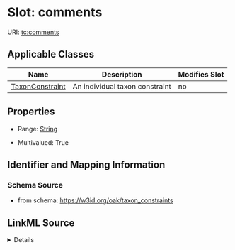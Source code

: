 

# Slot: comments

URI: [tc:comments](https://w3id.org/linkml/taxon_constraints/comments)



<!-- no inheritance hierarchy -->





## Applicable Classes

| Name | Description | Modifies Slot |
| --- | --- | --- |
| [TaxonConstraint](TaxonConstraint.md) | An individual taxon constraint |  no  |







## Properties

* Range: [String](String.md)

* Multivalued: True





## Identifier and Mapping Information







### Schema Source


* from schema: https://w3id.org/oak/taxon_constraints




## LinkML Source

<details>
```yaml
name: comments
from_schema: https://w3id.org/oak/taxon_constraints
rank: 1000
multivalued: true
alias: comments
owner: TaxonConstraint
domain_of:
- TaxonConstraint
range: string

```
</details>